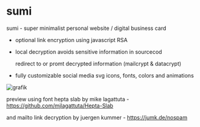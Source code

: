 # sumi
sumi - super minimalist personal website / digital business card

- optional link encryption using javascript RSA
- 
    local decryption avoids sensitive information in sourcecod
    
    redirect to or promt decrypted information (mailcrypt & datacrypt)
    
- fully customizable social media svg icons, fonts, colors and animations

    


![grafik](https://user-images.githubusercontent.com/67200786/125447472-9c74ad51-842a-44b7-b9fe-d92be4fd4c88.png)

preview using font hepta slab by mike lagattuta - https://github.com/mjlagattuta/Hepta-Slab

and mailto link decryption by juergen kummer - https://jumk.de/nospam
